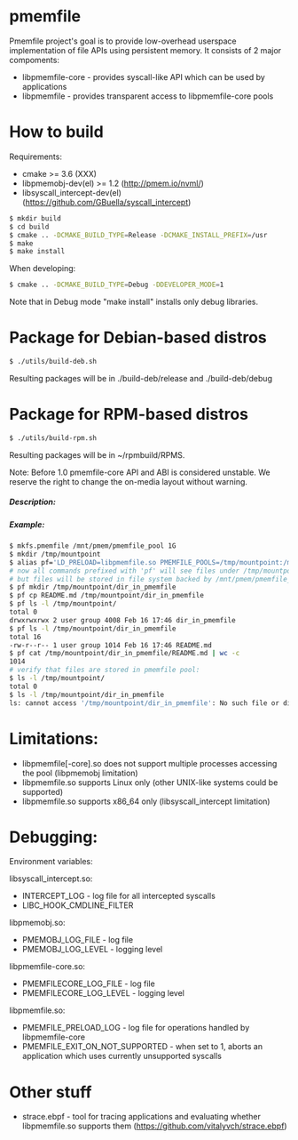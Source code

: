# pmemfile

Pmemfile project's goal is to provide low-overhead userspace implementation of
file APIs using persistent memory.
It consists of 2 major compoments:
- libpmemfile-core - provides syscall-like API which can be used by applications
- libpmemfile - provides transparent access to libpmemfile-core pools

# How to build #

Requirements:
- cmake >= 3.6 (XXX)
- libpmemobj-dev(el) >= 1.2 (http://pmem.io/nvml/)
- libsyscall_intercept-dev(el) (https://github.com/GBuella/syscall_intercept)

```sh
$ mkdir build
$ cd build
$ cmake .. -DCMAKE_BUILD_TYPE=Release -DCMAKE_INSTALL_PREFIX=/usr
$ make
$ make install
```

When developing:
```sh
$ cmake .. -DCMAKE_BUILD_TYPE=Debug -DDEVELOPER_MODE=1
```

Note that in Debug mode "make install" installs only debug libraries.

# Package for Debian-based distros
```sh
$ ./utils/build-deb.sh
```
Resulting packages will be in ./build-deb/release and ./build-deb/debug

# Package for RPM-based distros
```sh
$ ./utils/build-rpm.sh
```
Resulting packages will be in ~/rpmbuild/RPMS.

Note: Before 1.0 pmemfile-core API and ABI is considered unstable.
We reserve the right to change the on-media layout without warning.

##### Description: #####

##### Example: #####

```sh
$ mkfs.pmemfile /mnt/pmem/pmemfile_pool 1G
$ mkdir /tmp/mountpoint
$ alias pf='LD_PRELOAD=libpmemfile.so PMEMFILE_POOLS=/tmp/mountpoint:/mnt/pmem/pmemfile_pool'
# now all commands prefixed with 'pf' will see files under /tmp/mountpoint,
# but files will be stored in file system backed by /mnt/pmem/pmemfile_pool
$ pf mkdir /tmp/mountpoint/dir_in_pmemfile
$ pf cp README.md /tmp/mountpoint/dir_in_pmemfile
$ pf ls -l /tmp/mountpoint/
total 0
drwxrwxrwx 2 user group 4008 Feb 16 17:46 dir_in_pmemfile
$ pf ls -l /tmp/mountpoint/dir_in_pmemfile
total 16
-rw-r--r-- 1 user group 1014 Feb 16 17:46 README.md
$ pf cat /tmp/mountpoint/dir_in_pmemfile/README.md | wc -c
1014
# verify that files are stored in pmemfile pool:
$ ls -l /tmp/mountpoint/
total 0
$ ls -l /tmp/mountpoint/dir_in_pmemfile
ls: cannot access '/tmp/mountpoint/dir_in_pmemfile': No such file or directory
```

# Limitations: #
* libpmemfile[-core].so does not support multiple processes accessing the pool
  (libpmemobj limitation)
* libpmemfile.so supports Linux only (other UNIX-like systems could be supported)
* libpmemfile.so supports x86\_64 only (libsyscall_intercept limitation)

# Debugging: #
Environment variables:

libsyscall_intercept.so:
* INTERCEPT_LOG - log file for all intercepted syscalls
* LIBC_HOOK_CMDLINE_FILTER

libpmemobj.so:
* PMEMOBJ_LOG_FILE - log file
* PMEMOBJ_LOG_LEVEL - logging level

libpmemfile-core.so:
* PMEMFILECORE_LOG_FILE - log file
* PMEMFILECORE_LOG_LEVEL - logging level 

libpmemfile.so:
* PMEMFILE_PRELOAD_LOG - log file for operations handled by libpmemfile-core
* PMEMFILE_EXIT_ON_NOT_SUPPORTED - when set to 1, aborts an application which
  uses currently unsupported syscalls

# Other stuff #
* strace.ebpf - tool for tracing applications and evaluating whether libpmemfile.so
  supports them (https://github.com/vitalyvch/strace.ebpf)
